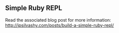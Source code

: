 ## Simple Ruby REPL

Read the associated blog post for more information:
http://jpsilvashy.com/posts/build-a-simple-ruby-repl/